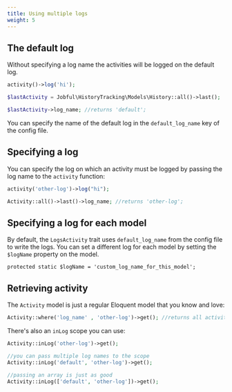 ```yaml
---
title: Using multiple logs
weight: 5
---
```


## The default log

Without specifying a log name the activities will be logged on the default log.

```php
activity()->log('hi');

$lastActivity = Jobful\HistoryTracking\Models\History::all()->last();

$lastActivity->log_name; //returns 'default';
```

You can specify the name of the default log in the `default_log_name` key of the config file.

## Specifying a log

You can specify the log on which an activity must be logged by passing the log name to the `activity` function:

```php
activity('other-log')->log("hi");

Activity::all()->last()->log_name; //returns 'other-log';
```

## Specifying a log for each model

By default, the `LogsActivity` trait uses `default_log_name` from the config file to write the logs. You can set a different log for each model by setting the `$logName` property on the model.

```
protected static $logName = 'custom_log_name_for_this_model';
```

## Retrieving activity

The `Activity` model is just a regular Eloquent model that you know and love:

```php
Activity::where('log_name' , 'other-log')->get(); //returns all activity from the 'other-log'
```

There's also an `inLog` scope you can use:

```php
Activity::inLog('other-log')->get();

//you can pass multiple log names to the scope
Activity::inLog('default', 'other-log')->get();

//passing an array is just as good
Activity::inLog(['default', 'other-log'])->get();
```
